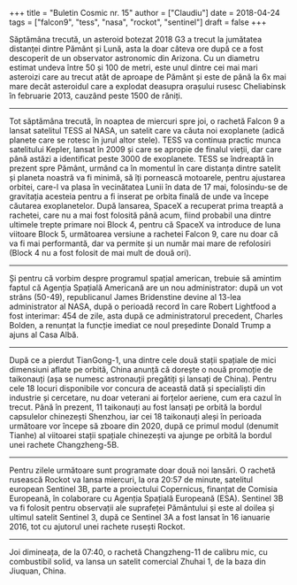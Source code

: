 +++
title = "Buletin Cosmic nr. 15"
author = ["Claudiu"]
date = 2018-04-24
tags = ["falcon9", "tess", "nasa", "rockot", "sentinel"]
draft = false
+++

Săptămâna trecută, un asteroid botezat 2018 G3 a trecut la jumătatea distanței dintre Pământ și Lună, asta la doar câteva ore după ce a fost descoperit de un observator astronomic din Arizona. Cu un diametru estimat undeva între 50 și 100 de metri, este unul dintre cei mai mari asteroizi care au trecut atât de aproape de Pământ și este de până la 6x mai mare decât asteroidul care a explodat deasupra orașului rusesc Cheliabinsk în februarie 2013, cauzând peste 1500 de răniți.

---

Tot săptămâna trecută, în noaptea de miercuri spre joi, o rachetă Falcon 9 a lansat satelitul TESS al NASA, un satelit care va căuta noi exoplanete (adică planete care se rotesc în jurul altor stele). TESS va continua practic munca satelitului Kepler, lansat în 2009 și care se apropie de finalul vieții, dar care până astăzi a identificat peste 3000 de exoplanete. TESS se îndreaptă în prezent spre Pământ, urmând ca în momentul în care distanța dintre satelit și planeta noastră va fi minimă, să îți pornească motoarele, pentru ajustarea orbitei, care-l va plasa în vecinătatea Lunii în data de 17 mai, folosindu-se de gravitația acesteia pentru a fi inserat pe orbita finală de unde va începe căutarea exoplanetelor. După lansarea, SpaceX a recuperat prima treaptă a rachetei, care nu a mai fost folosită pânâ acum, fiind probabil una dintre ultimele trepte primare noi Block 4, pentru că SpaceX va introduce de luna viitoare Block 5, următoarea versiune a rachetei Falcon 9, care nu doar că va fi mai performantă, dar va permite și un număr mai mare de refolosiri (Block 4 nu a fost folosit de mai mult de două ori).

---

Și pentru că vorbim despre programul spațial american, trebuie să amintim faptul că Agenția Spațială Americană are un nou administrator: după un vot strâns (50-49), republicanul James Bridenstine devine al 13-lea administrator al NASA, după o perioadă record în care Robert Lightfood a fost interimar: 454 de zile, asta după ce administratorul precedent, Charles Bolden, a renunțat la funcție imediat ce noul președinte Donald Trump a ajuns al Casa Albă.

---

După ce a pierdut TianGong-1, una dintre cele două stații spațiale de mici dimensiuni aflate pe orbită, China anunță că dorește o nouă promoție de taikonauți (așa se numesc astronauții pregătiți și lansați de China). Pentru cele 18 locuri disponibile vor concura de această dată și specialiști din industrie și cercetare, nu doar veterani ai forțelor aeriene, cum era cazul în trecut. Până în prezent, 11 taikonauți au fost lansați pe orbită la bordul capsulelor chinezești Shenzhou, iar cei 18 taikonauți aleși în perioada următoare vor începe să zboare din 2020, după ce primul modul (denumit Tianhe) al viitoarei stații spațiale chinezești va ajunge pe orbită la bordul unei rachete Changzheng-5B.

---

Pentru zilele următoare sunt programate doar două noi lansări. O rachetă rusească Rockot va lansa miercuri, la ora 20:57 de minute, satelitul european Sentinel 3B, parte a proiectului Copernicus, finanțat de Comisia Europeană, în colaborare cu Agenția Spațială Europeană (ESA). Sentinel 3B va fi folosit pentru observații ale suprafeței Pământului și este al doilea și ultimul satelit Sentinel 3, după ce Sentinel 3A a fost lansat în 16 ianuarie 2016, tot cu ajutorul unei rachete rusești Rockot.

---

Joi dimineața, de la 07:40, o rachetă Changzheng-11 de calibru mic, cu combustibil solid, va lansa un satelit comercial Zhuhai 1, de la baza din Jiuquan, China.